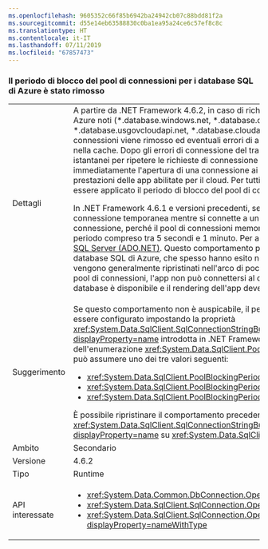 ```yaml
---
ms.openlocfilehash: 9605352c66f85b6942ba24942cb07c88bdd81f2a
ms.sourcegitcommit: d55e14eb63588830c0ba1ea95a24ce6c57ef8c8c
ms.translationtype: HT
ms.contentlocale: it-IT
ms.lasthandoff: 07/11/2019
ms.locfileid: "67857473"
---
```

### <a name="connection-pool-blocking-period-for-azure-sql-databases-is-removed"></a>Il periodo di blocco del pool di connessioni per i database SQL di Azure è stato rimosso

|   |   |
|---|---|
|Dettagli|A partire da .NET Framework 4.6.2, in caso di richieste di apertura connessioni a database SQL di Azure noti (*.database.windows.net, *.database.chinacloudapi.cn, *.database.usgovcloudapi.net, *.database.cloudapi.de), il periodo di blocco del pool di connessioni viene rimosso ed eventuali errori di apertura connessioni non vengono memorizzati nella cache. Dopo gli errori di connessione del transiente, verranno effettuati tentativi quasi istantanei per ripetere le richieste di connessione aperte. Questa modifica consente di ritentare immediatamente l'apertura di una connessione ai database SQL di Azure, migliorando così le prestazioni delle app abilitate per il cloud. Per tutti gli altri tentativi di connessione continua a essere applicato il periodo di blocco del pool di connessioni.<p/>In .NET Framework 4.6.1 e versioni precedenti, se un'applicazione rileva un errore di connessione temporanea mentre si connette a un database, non è possibile ritentare subito la connessione, perché il pool di connessioni memorizza l'errore nella cache e lo rigenera per un periodo compreso tra 5 secondi e 1 minuto. Per altre informazioni, vedere [Pool di connessioni SQL Server (ADO.NET)](~/docs/framework/data/adonet/sql-server-connection-pooling.md). Questo comportamento può causare problemi con le connessioni a database SQL di Azure, che spesso hanno esito negativo in caso di errori temporanei che vengono generalmente ripristinati nell'arco di pochi secondi. Con la funzionalità di blocco del pool di connessioni, l'app non può connettersi al database per un periodo esteso, anche se il database è disponibile e il rendering dell'app deve essere eseguito entro pochi secondi.|
|Suggerimento|Se questo comportamento non è auspicabile, il periodo di blocco del pool di connessioni può essere configurato impostando la proprietà <xref:System.Data.SqlClient.SqlConnectionStringBuilder.PoolBlockingPeriod?displayProperty=name> introdotta in .NET Framework 4.6.2. Il valore della proprietà è un membro dell'enumerazione <xref:System.Data.SqlClient.PoolBlockingPeriod?displayProperty=name> che può assumere uno dei tre valori seguenti:<ul><li><xref:System.Data.SqlClient.PoolBlockingPeriod.AlwaysBlock></li><li><xref:System.Data.SqlClient.PoolBlockingPeriod.Auto></li><li><xref:System.Data.SqlClient.PoolBlockingPeriod.NeverBlock></li></ul>È possibile ripristinare il comportamento precedente impostando la proprietà <xref:System.Data.SqlClient.SqlConnectionStringBuilder.PoolBlockingPeriod?displayProperty=name> su <xref:System.Data.SqlClient.PoolBlockingPeriod.AlwaysBlock>.|
|Ambito|Secondario|
|Versione|4.6.2|
|Tipo|Runtime|
|API interessate|<ul><li><xref:System.Data.Common.DbConnection.OpenAsync?displayProperty=nameWithType></li><li><xref:System.Data.SqlClient.SqlConnection.Open?displayProperty=nameWithType></li><li><xref:System.Data.SqlClient.SqlConnection.OpenAsync(System.Threading.CancellationToken)?displayProperty=nameWithType></li></ul>|

